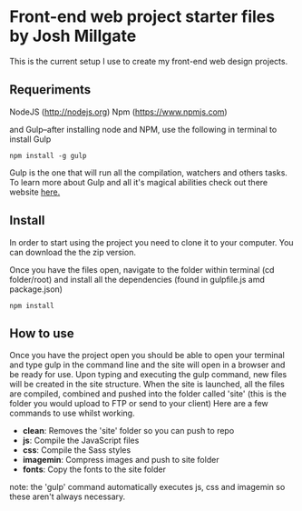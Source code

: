 # Front-end web project starter files by Josh Millgate

This is the current setup I use to create my front-end web design projects.

## Requeriments
NodeJS (http://nodejs.org)
Npm (https://www.npmjs.com)

and Gulp–after installing node and NPM, use the following in terminal to install Gulp

```
npm install -g gulp
```
Gulp is the one that will run all the compilation, watchers and others tasks. To learn more about Gulp and all it's magical abilities check out there website [here.](https://gulpjs.com/)

## Install
In order to start using the project you need to clone it to your computer. You can download the the zip version.

Once you have the files open, navigate to the folder within terminal (cd folder/root) and install all the dependencies (found in gulpfile.js amd package.json)

```
npm install
```

## How to use
Once you have the project open you should be able to open your terminal and type gulp in the command line and the site will open in a browser and be ready for use. Upon typing and executing the gulp command, new files will be created in the site structure. When the site is launched, all the files are compiled, combined and pushed into the folder called 'site' (this is the folder you would upload to FTP or send to your client) Here are a few commands to use whilst working.


* **clean**: Removes the 'site' folder so you can push to repo
* **js**: Compile the JavaScript files
* **css**: Compile the Sass styles
* **imagemin**: Compress images and push to site folder
* **fonts**: Copy the fonts to the site folder

note: the 'gulp' command automatically executes js, css and imagemin so these aren't always necessary. 
